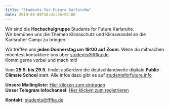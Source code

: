 ```yaml
---
title: "Students for Future Karlsruhe"
date: 2019-09-05T10:41:36+02:00
---
```

Wir sind die **Hochschulgruppe** Students for Future Karlsruhe.  
Wir bemühen uns die Themen Klimaschutz und Klimawandel an die Karlsruher Campi zu bringen.

Wir treffen uns **jeden Donnerstag um 19:00 auf Zoom**. Wenn du mitmachen möchtest kontaktiere uns über [students@fffka.de](sudtents@fffka.de).\
Komm gerne vorbei und mach mit!

Vom **25.5. bis 29.5.** findet außerdem die deutschlandweite digitale **Public Climate School** statt. Alle Infos dazu gibt es auf [studentsforfuture.info](studentsforfuture.info)

**Unsere Mailingliste:** [Hier klicken zum eintragen](https://www.lists.kit.edu/sympa/subscribe/students-for-future)  
**Unser Telegram Infochannel:** [Hier klicken zum registrieren](http://t.me/studentsforfuture_ka)

**Kontakt:** [students@fffka.de](mailto:students@fffka.de)

